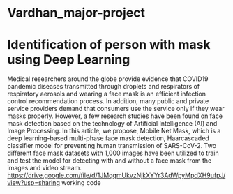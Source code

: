 # Vardhan_major-project
# Identification of person with mask using Deep Learning 
Medical researchers around the globe provide evidence that COVID19 pandemic diseases 
transmitted through droplets and respirators of respiratory aerosols and wearing a face mask is an 
efficient infection control recommendation process. In addition, many public and private service 
providers demand that consumers use the service only if they wear masks properly. However, a few 
research studies have been found on face mask detection based on the technology of Artificial 
Intelligence (AI) and Image Processing. 
In this article, we propose, Mobile Net Mask, which is a deep learning-based multi-phase face 
mask detection, Haarcascaded classifier model for preventing human transmission of SARS-CoV-2. 
Two different face mask datasets with 1,000 images have been utilized to train and test the model for 
detecting with and without a face mask from the images and video stream.
https://drive.google.com/file/d/1JMqqmUkvzNjkXYYr3AdWpyMpdXH9ufpJ/view?usp=sharing working code 
